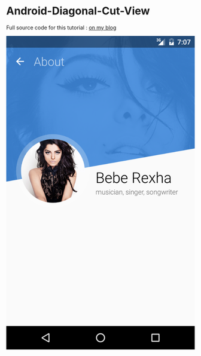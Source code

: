 # Android-Diagonal-Cut-View

Full source code for this tutorial : [on my blog](http://learnyandroid.blogspot.com/2017/11/create-diagonal-cut-view-in-android.html)

![](https://github.com/HassanUsman/Android-Diagonal-Cut-View/blob/master/app.png)
